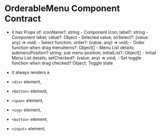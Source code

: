 
# OrderableMenu Component Contract

- it has Props of:
  iconName?: string - Component Icon;
  label?: string - Component label;
  value?: Object - Selected value;
  onSelect?: (value: any) => void; - Select function;
  order?: (value: any) => void; - Order function when drag 
  menuItems?: Object[] - Menu List details;
  submenuPosition? string: sub menu position;
  initialList?: Object[] - Initial Menu List details;
  setChecked?: (value: any) => void; - Set toggle function when drag 
  checked? Object; Toggle state

- it always renders a

-  `<div>` element,

-  `<button>` element,

-  `<span>` element,

-  `<svg>` element,

-  `<button>` element,

-  `<input>` element,